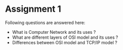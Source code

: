 # Assignment 1

Following questions are answered here:
- What is Computer Network and its uses ?
- What are different layers of OSI model and its uses ?
- Differences between OSI model and TCP/IP model ?

